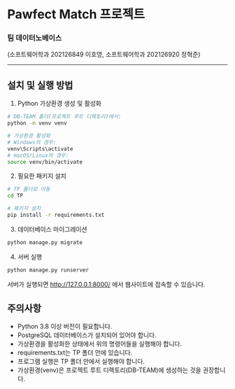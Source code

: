 # Pawfect Match 프로젝트

### 팀 데이터노베이스

(소프트웨어학과 202126849 이호영, 소프트웨어학과 202126920 정혁준)
***

## 설치 및 실행 방법

1. Python 가상환경 생성 및 활성화
```bash
# DB-TEAM 폴더(프로젝트 루트 디렉토리)에서:
python -m venv venv

# 가상환경 활성화
# Windows의 경우:
venv\Scripts\activate
# macOS/Linux의 경우:
source venv/bin/activate
```

2. 필요한 패키지 설치
```bash
# TP 폴더로 이동
cd TP

# 패키지 설치
pip install -r requirements.txt
```

3. 데이터베이스 마이그레이션
```bash
python manage.py migrate
```

4. 서버 실행
```bash
python manage.py runserver
```

서버가 실행되면 http://127.0.0.1:8000/ 에서 웹사이트에 접속할 수 있습니다.

## 주의사항
- Python 3.8 이상 버전이 필요합니다.
- PostgreSQL 데이터베이스가 설치되어 있어야 합니다.
- 가상환경을 활성화한 상태에서 위의 명령어들을 실행해야 합니다.
- requirements.txt는 TP 폴더 안에 있습니다.
- 프로그램 실행은 TP 폴더 안에서 실행해야 합니다.
- 가상환경(venv)은 프로젝트 루트 디렉토리(DB-TEAM)에 생성하는 것을 권장합니다.
